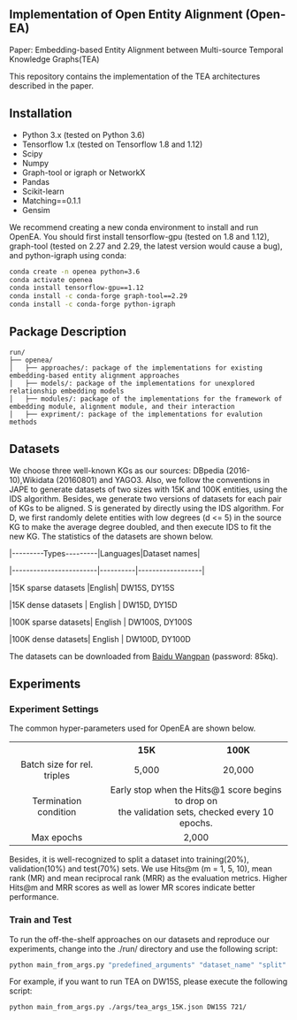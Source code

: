 ## Implementation of Open Entity Alignment (Open-EA)

Paper: Embedding-based Entity Alignment between Multi-source Temporal Knowledge Graphs(TEA)



This repository contains the implementation of the TEA architectures described in the paper.

## Installation
* Python 3.x (tested on Python 3.6)
* Tensorflow 1.x (tested on Tensorflow 1.8 and 1.12)
* Scipy
* Numpy
* Graph-tool or igraph or NetworkX
* Pandas
* Scikit-learn
* Matching==0.1.1
* Gensim

We recommend creating a new conda environment to install and run OpenEA. You should first install tensorflow-gpu (tested on 1.8 and 1.12), graph-tool (tested on 2.27 and 2.29,  the latest version would cause a bug), and python-igraph using conda:

```bash
conda create -n openea python=3.6
conda activate openea
conda install tensorflow-gpu==1.12
conda install -c conda-forge graph-tool==2.29
conda install -c conda-forge python-igraph
```

## Package Description
```
run/
├── openea/
│   ├── approaches/: package of the implementations for existing embedding-based entity alignment approaches
│   ├── models/: package of the implementations for unexplored relationship embedding models
│   ├── modules/: package of the implementations for the framework of embedding module, alignment module, and their interaction
│   ├── expriment/: package of the implementations for evalution methods
```

## Datasets
We choose three well-known KGs as our sources: DBpedia (2016-10),Wikidata (20160801) and YAGO3. Also, we follow the conventions in JAPE to generate datasets of two sizes with 15K and 100K entities, using the IDS algorithm. Besides, we generate two versions of datasets for each pair of KGs to be aligned. S is generated by directly using the IDS algorithm. For D, we first randomly delete entities with low degrees (d <= 5) in the source KG to make the average degree doubled, and then execute IDS to fit the new KG. The statistics of the datasets are shown below.  


|---------Types---------|Languages|Dataset names|

|------------------------|----------|------------------| 

|15K sparse datasets |English| DW15S, DY15S

|15K dense datasets | English | DW15D, DY15D

|100K sparse datasets| English | DW100S, DY100S

|100K dense datasets| English | DW100D, DY100D

The  datasets can be downloaded from [Baidu Wangpan](https://pan.baidu.com/s/1mYec9tLp9tQpnqx0JsH7xw) (password: 85kq).

## Experiments

### Experiment Settings
The common hyper-parameters used for OpenEA are shown below.

<table style="text-align:center">
    <tr>
        <td style="text-align:center"></td>
        <th style="text-align:center">15K</th>
        <th style="text-align:center">100K</th>
    </tr>
    <tr>
        <td style="text-align:center">Batch size for rel. triples</td>
        <td style="text-align:center">5,000</td>
        <td style="text-align:center">20,000</td>
    </tr>
    <tr>
        <td style="text-align:center">Termination condition</td>
        <td style="text-align:center" colspan="2">Early stop when the Hits@1 score begins to drop on <br>
            the validation sets, checked every 10 epochs.</td>
    </tr>
    <tr>
        <td style="text-align:center">Max epochs</td>
        <td style="text-align:center" colspan="2">2,000</td>
    </tr>
</table>

Besides, it is well-recognized to split a dataset into training(20%), validation(10%) and test(70%) sets. 
We use Hits@m (m = 1, 5, 10), mean rank (MR) and mean reciprocal rank (MRR) as the evaluation metrics.  Higher Hits@m and MRR scores as well as lower MR scores indicate better performance.

### Train and Test
To run the off-the-shelf approaches on our datasets and reproduce our experiments, change into the ./run/ directory and use the following script:


```bash
python main_from_args.py "predefined_arguments" "dataset_name" "split"
```

For example, if you want to run TEA on DW15S, please execute the following script:
    
```bash
python main_from_args.py ./args/tea_args_15K.json DW15S 721/
```

